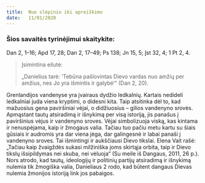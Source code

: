 ```yaml
---
title:  Nuo slėpinio iki apreiškimo
date:   11/01/2020
---
```


### Šios savaitės tyrinėjimui skaitykite:
Dan 2, 1–16; Apd 17, 28; Dan 2, 17–49; Ps 138; Jn 15, 5; Įst 32, 4; 1 Pt 2, 4.

> <p>Įsimintina eilutė:</p>
> „Danielius tarė: ‘Tebūna pašlovintas Dievo vardas nuo amžių per amžius, nes Jo yra išmintis ir galybė‘“ (Dan 2, 20).

Grenlandijos vandenyse yra įvairaus dydžio ledkalnių. Kartais nedideli ledkalniai juda viena kryptimi, o didesni kita. Taip atsitinka dėl to, kad mažuosius gena paviršiniai vėjai, o didžiuosius – gilios vandenyno srovės. Apmąstant tautų atsiradimą ir išnykimą per visą istoriją, jis panašus į paviršinius vėjus ir vandenyno sroves. Vėjai simbolizuoja viską, kas kintama ir nenuspėjama, kaip ir žmogaus valia. Tačiau tuo pačiu metu kartu su šiais gūsiais ir audromis yra dar viena jėga, dar galingesnė ir labai panaši į vandenyno sroves. Tai išmintingi ir aukščiausi Dievo tikslai. Elena Vait rašė: „Tačiau kaip žvaigždės sukasi milžiniška joms skirtąja orbita, taip ir Dievo tikslų išsipildymas nei skuba, nei vėluoja“ (Su meile iš Dangaus, 2011, 26 p.). Nors atrodo, kad tautų, ideologijų ir politinių partijų atsiradimą ir išnykimą nulemia tik žmogiška valia, Danieliaus 2 rodo, kad būtent dangaus Dievas nulemia žmonijos istoriją link jos pabaigos.
